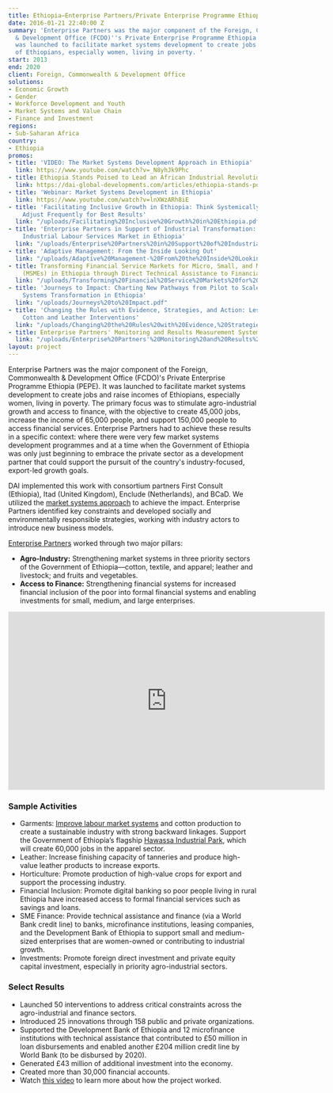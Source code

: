 ```yaml
---
title: Ethiopia—Enterprise Partners/Private Enterprise Programme Ethiopia (PEPE)
date: 2016-01-21 22:40:00 Z
summary: 'Enterprise Partners was the major component of the Foreign, Commonwealth
  & Development Office (FCDO)''s Private Enterprise Programme Ethiopia (PEPE). It
  was launched to facilitate market systems development to create jobs and raise incomes
  of Ethiopians, especially women, living in poverty. '
start: 2013
end: 2020
client: Foreign, Commonwealth & Development Office
solutions:
- Economic Growth
- Gender
- Workforce Development and Youth
- Market Systems and Value Chain
- Finance and Investment
regions:
- Sub-Saharan Africa
country:
- Ethiopia
promos:
- title: 'VIDEO: The Market Systems Development Approach in Ethiopia'
  link: https://www.youtube.com/watch?v=_N8yhJk9Phc
- title: Ethiopia Stands Poised to Lead an African Industrial Revolution
  link: https://dai-global-developments.com/articles/ethiopia-stands-poised-to-lead-an-african-industrial-revolution
- title: 'Webinar: Market Systems Development in Ethiopia'
  link: https://www.youtube.com/watch?v=lnXWzARh8iE
- title: 'Facilitating Inclusive Growth in Ethiopia: Think Systemically, Act Strategically,
    Adjust Frequently for Best Results'
  link: "/uploads/Facilitating%20Inclusive%20Growth%20in%20Ethiopia.pdf"
- title: 'Enterprise Partners in Support of Industrial Transformation: Building an
    Industrial Labour Services Market in Ethiopia'
  link: "/uploads/Enterprise%20Partners%20in%20Support%20of%20Industrial%20Transformation.pdf"
- title: 'Adaptive Management: From the Inside Looking Out'
  link: "/uploads/Adaptive%20Management-%20From%20the%20Inside%20Looking%20Out.pdf"
- title: Transforming Financial Service Markets for Micro, Small, and Medium Enterprises
    (MSMEs) in Ethiopia through Direct Technical Assistance to Financial Institutions
  link: "/uploads/Transforming%20Financial%20Service%20Markets%20for%20MSMEs.pdf"
- title: 'Journeys to Impact: Charting New Pathways from Pilot to Scale for Market
    Systems Transformation in Ethiopia'
  link: "/uploads/Journeys%20to%20Impact.pdf"
- title: 'Changing the Rules with Evidence, Strategies, and Action: Lessons from Our
    Cotton and Leather Interventions'
  link: "/uploads/Changing%20the%20Rules%20with%20Evidence,%20Strategies,%20and%20Action-Lessons%20from%20our%20Cotton%20and%20Leather%20Interventions.pdf"
- title: Enterprise Partners' Monitoring and Results Measurement System and DCED Experience
  link: "/uploads/Enterprise%20Partners'%20Monitoring%20and%20Results%20Measurement%20System%20and%20DCED%20Experience.pdf"
layout: project
---
```


Enterprise Partners was the major component of the Foreign, Commonwealth & Development Office (FCDO)'s Private Enterprise Programme Ethiopia (PEPE). It was launched to facilitate market systems development to create jobs and raise incomes of Ethiopians, especially women, living in poverty. The primary focus was to stimulate agro-industrial growth and access to finance, with the objective to create 45,000 jobs, increase the income of 65,000 people, and support 150,000 people to access financial services. Enterprise Partners had to achieve these results in a specific context: where there were very few market systems development programmes and at a time when the Government of Ethiopia was only just beginning to embrace the private sector as a development partner that could support the pursuit of the country's industry-focused, export-led growth goals.

DAI implemented this work with consortium partners First Consult (Ethiopia), Itad (United Kingdom), Enclude (Netherlands), and BCaD. We utilized the [market systems approach](https://www.dai.com/news/new-primer-market-systems-development-available) to achieve the impact. Enterprise Partners identified key constraints and developed socially and environmentally responsible strategies, working with industry actors to introduce new business models. 

[Enterprise Partners](https://beamexchange.org/practice/programme-index/117/) worked through two major pillars:

* **Agro-Industry:** Strengthening market systems in three priority sectors of the Government of Ethiopia—cotton, textile, and apparel; leather and livestock; and fruits and vegetables.
* **Access to Finance:** Strengthening financial systems for increased financial inclusion of the poor into formal financial systems and enabling investments for small, medium, and large enterprises.

<iframe src="https://player.vimeo.com/video/271093738" width="640" height="360" frameborder="0" allowfullscreen></iframe>

### Sample Activities

* Garments: [Improve labour market systems](http://dai-global-developments.com/articles/ethiopia-stands-poised-to-lead-an-african-industrial-revolution/) and cotton production to create a sustainable industry with strong backward linkages. Support the Government of Ethiopia’s flagship [Hawassa Industrial Park](https://www.dai.com/news/development-secretary-priti-patel-stresses-economic-growth-in-visit-to-ethiopia-industrial-park), which will create 60,000 jobs in the apparel sector.
* Leather: Increase finishing capacity of tanneries and produce high-value leather products to increase exports.
* Horticulture: Promote production of high-value crops for export and support the processing industry.
* Financial Inclusion: Promote digital banking so poor people living in rural Ethiopia have increased access to formal financial services such as savings and loans.
* SME Finance: Provide technical assistance and finance (via a World Bank credit line) to banks, microfinance institutions, leasing companies, and the Development Bank of Ethiopia to support small and medium-sized enterprises that are women-owned or contributing to industrial growth.
* Investments: Promote foreign direct investment and private equity capital investment, especially in priority agro-industrial sectors.

### Select Results

* Launched 50 interventions to address critical constraints across the agro-industrial and finance sectors.
* Introduced 25 innovations through 158 public and private organizations.
* Supported the Development Bank of Ethiopia and 12 microfinance institutions with technical assistance that contributed to £50 million in loan disbursements and enabled another £204 million credit line by World Bank (to be disbursed by 2020).
* Generated £43 million of additional investment into the economy.
* Created more than 30,000 financial accounts.
* Watch [this video](https://www.youtube.com/watch?v=_N8yhJk9Phc) to learn more about how the project worked.